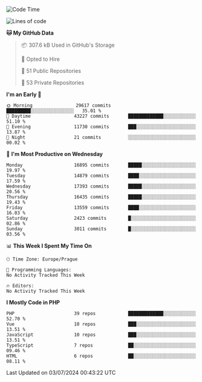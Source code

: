 <!--START_SECTION:waka-->
![Code Time](http://img.shields.io/badge/Code%20Time-1%2C583%20hrs%2058%20mins-blue)

![Lines of code](https://img.shields.io/badge/From%20Hello%20World%20I%27ve%20Written-26.7%20million%20lines%20of%20code-blue)

**🐱 My GitHub Data** 

> 📦 307.6 kB Used in GitHub's Storage 
 > 
> 💼 Opted to Hire
 > 
> 📜 51 Public Repositories 
 > 
> 🔑 53 Private Repositories 
 > 
**I'm an Early 🐤** 

```text
🌞 Morning                29617 commits       █████████░░░░░░░░░░░░░░░░   35.01 % 
🌆 Daytime                43227 commits       █████████████░░░░░░░░░░░░   51.10 % 
🌃 Evening                11730 commits       ███░░░░░░░░░░░░░░░░░░░░░░   13.87 % 
🌙 Night                  21 commits          ░░░░░░░░░░░░░░░░░░░░░░░░░   00.02 % 
```
📅 **I'm Most Productive on Wednesday** 

```text
Monday                   16895 commits       █████░░░░░░░░░░░░░░░░░░░░   19.97 % 
Tuesday                  14879 commits       ████░░░░░░░░░░░░░░░░░░░░░   17.59 % 
Wednesday                17393 commits       █████░░░░░░░░░░░░░░░░░░░░   20.56 % 
Thursday                 16435 commits       █████░░░░░░░░░░░░░░░░░░░░   19.43 % 
Friday                   13559 commits       ████░░░░░░░░░░░░░░░░░░░░░   16.03 % 
Saturday                 2423 commits        █░░░░░░░░░░░░░░░░░░░░░░░░   02.86 % 
Sunday                   3011 commits        █░░░░░░░░░░░░░░░░░░░░░░░░   03.56 % 
```


📊 **This Week I Spent My Time On** 

```text
🕑︎ Time Zone: Europe/Prague

💬 Programming Languages: 
No Activity Tracked This Week

🔥 Editors: 
No Activity Tracked This Week
```

**I Mostly Code in PHP** 

```text
PHP                      39 repos            █████████████░░░░░░░░░░░░   52.70 % 
Vue                      10 repos            ███░░░░░░░░░░░░░░░░░░░░░░   13.51 % 
JavaScript               10 repos            ███░░░░░░░░░░░░░░░░░░░░░░   13.51 % 
TypeScript               7 repos             ██░░░░░░░░░░░░░░░░░░░░░░░   09.46 % 
HTML                     6 repos             ██░░░░░░░░░░░░░░░░░░░░░░░   08.11 % 
```




 Last Updated on 03/07/2024 00:43:22 UTC
<!--END_SECTION:waka-->
<!--
**AlexKratky/AlexKratky** is a ✨ _special_ ✨ repository because its `README.md` (this file) appears on your GitHub profile.

Here are some ideas to get you started:

- 🔭 I’m currently working on ...
- 🌱 I’m currently learning ...
- 👯 I’m looking to collaborate on ...
- 🤔 I’m looking for help with ...
- 💬 Ask me about ...
- 📫 How to reach me: ...
- 😄 Pronouns: ...
- ⚡ Fun fact: ...
-->
